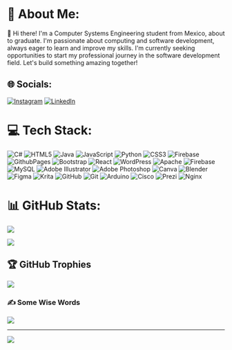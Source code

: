 

<!-- ## Hi there 👋
**KevinMG20/KevinMG20** is a ✨ _special_ ✨ repository because its `README.md` (this file) appears on your GitHub profile.

Here are some ideas to get you started:

- 🔭 I’m currently working on ...
- 🌱 I’m currently learning ...
- 👯 I’m looking to collaborate on ...
- 🤔 I’m looking for help with ...
- 💬 Ask me about ...
- 📫 How to reach me: ...
- 😄 Pronouns: ...
- ⚡ Fun fact: ...
-->

# 💫 About Me:
👋 Hi there! I'm a Computer Systems Engineering student from Mexico, about to graduate. I'm passionate about computing and software development, always eager to learn and improve my skills. I'm currently seeking opportunities to start my professional journey in the software development field. Let's build something amazing together!


## 🌐 Socials:
[![Instagram](https://img.shields.io/badge/Instagram-%23E4405F.svg?logo=Instagram&logoColor=white)](https://www.instagram.com/kevin_mgg) [![LinkedIn](https://img.shields.io/badge/LinkedIn-%230077B5.svg?logo=linkedin&logoColor=white)](https://www.linkedin.com/in/kevin-mgg) 

# 💻 Tech Stack:
![C#](https://img.shields.io/badge/c%23-%23239120.svg?style=flat&logo=csharp&logoColor=white) ![HTML5](https://img.shields.io/badge/html5-%23E34F26.svg?style=flat&logo=html5&logoColor=white) ![Java](https://img.shields.io/badge/java-%23ED8B00.svg?style=flat&logo=openjdk&logoColor=white) ![JavaScript](https://img.shields.io/badge/javascript-%23323330.svg?style=flat&logo=javascript&logoColor=%23F7DF1E) ![Python](https://img.shields.io/badge/python-3670A0?style=flat&logo=python&logoColor=ffdd54) ![CSS3](https://img.shields.io/badge/css3-%231572B6.svg?style=flat&logo=css3&logoColor=white) ![Firebase](https://img.shields.io/badge/firebase-%23039BE5.svg?style=flat&logo=firebase) ![GithubPages](https://img.shields.io/badge/github%20pages-121013?style=flat&logo=github&logoColor=white) ![Bootstrap](https://img.shields.io/badge/bootstrap-%238511FA.svg?style=flat&logo=bootstrap&logoColor=white) ![React](https://img.shields.io/badge/react-%2320232a.svg?style=flat&logo=react&logoColor=%2361DAFB) ![WordPress](https://img.shields.io/badge/WordPress-%23117AC9.svg?style=flat&logo=WordPress&logoColor=white) ![Apache](https://img.shields.io/badge/apache-%23D42029.svg?style=flat&logo=apache&logoColor=white) ![Firebase](https://img.shields.io/badge/firebase-a08021?style=flat&logo=firebase&logoColor=ffcd34) ![MySQL](https://img.shields.io/badge/mysql-4479A1.svg?style=flat&logo=mysql&logoColor=white) ![Adobe Illustrator](https://img.shields.io/badge/adobe%20illustrator-%23FF9A00.svg?style=flat&logo=adobe%20illustrator&logoColor=white) ![Adobe Photoshop](https://img.shields.io/badge/adobe%20photoshop-%2331A8FF.svg?style=flat&logo=adobe%20photoshop&logoColor=white) ![Canva](https://img.shields.io/badge/Canva-%2300C4CC.svg?style=flat&logo=Canva&logoColor=white) ![Blender](https://img.shields.io/badge/blender-%23F5792A.svg?style=flat&logo=blender&logoColor=white) ![Figma](https://img.shields.io/badge/figma-%23F24E1E.svg?style=flat&logo=figma&logoColor=white) ![Krita](https://img.shields.io/badge/Krita-203759?style=flat&logo=krita&logoColor=EEF37B) ![GitHub](https://img.shields.io/badge/github-%23121011.svg?style=flat&logo=github&logoColor=white) ![Git](https://img.shields.io/badge/git-%23F05033.svg?style=flat&logo=git&logoColor=white) ![Arduino](https://img.shields.io/badge/-Arduino-00979D?style=flat&logo=Arduino&logoColor=white) ![Cisco](https://img.shields.io/badge/cisco-%23049fd9.svg?style=flat&logo=cisco&logoColor=black) ![Prezi](https://img.shields.io/badge/Prezi-%23000000.svg?style=flat&logo=Prezi&logoColor=white) ![Nginx](https://img.shields.io/badge/nginx-%23009639.svg?style=flat&logo=nginx&logoColor=white)
# 📊 GitHub Stats:
![](https://github-readme-streak-stats.herokuapp.com/?user=KevinMG20&theme=tokyonight&hide_border=true)</br>
<!--![](https://github-readme-stats.vercel.app/api?username=KevinMG20&theme=tokyonight&hide_border=true&include_all_commits=true&count_private=true)</br>-->
![](https://github-readme-stats.vercel.app/api/top-langs/?username=KevinMG20&theme=tokyonight&hide_border=true&include_all_commits=true&count_private=true&show_icons=true&layout=compact)

## 🏆 GitHub Trophies
![](https://github-profile-trophy.vercel.app/?username=KevinMG20&theme=tokyonight&no-frame=true&no-bg=false&margin-w=4)

### ✍️ Some Wise Words
![](https://quotes-github-readme.vercel.app/api?type=horizontal&theme=tokyonight)

---
[![](https://visitcount.itsvg.in/api?id=KevinMG20&icon=7&color=1)](https://visitcount.itsvg.in)

<!-- Proudly created with GPRM ( https://gprm.itsvg.in ) -->
